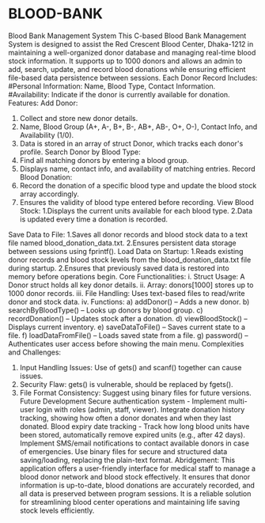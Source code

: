 # BLOOD-BANK
Blood Bank Management System
This C-based Blood Bank Management System is designed to assist the Red Crescent Blood Center, Dhaka-1212 in maintaining a well-organized donor database and managing real-time blood stock information. It supports up to 1000 donors and allows an admin to add, search, update, and record blood donations while ensuring efficient file-based data persistence between sessions.
Each Donor Record Includes:
#Personal Information: Name, Blood Type, Contact Information.
#Availability: Indicate if the donor is currently available for donation.
Features:
Add Donor:
1. Collect and store new donor details.
2. Name, Blood Group (A+, A-, B+, B-, AB+, AB-, O+, O-), Contact Info, and Availability (1/0).
3. Data is stored in an array of struct Donor, which tracks each donor's profile.
Search Donor by Blood Type:
1. Find all matching donors by entering a blood group.
2. Displays name, contact info, and availability of matching entries.
Record Blood Donation:
1. Record the donation of a specific blood type and update the blood stock array accordingly.
2. Ensures the validity of blood type entered before recording.
View Blood Stock:
1.Displays the current units available for each blood type.
2.Data is updated every time a donation is recorded.

Save Data to File:
1.Saves all donor records and blood stock data to a text file named blood_donation_data.txt.
2.Ensures persistent data storage between sessions using fprintf().
Load Data on Startup:
1.Reads existing donor records and blood stock levels from the blood_donation_data.txt file during startup.
2.Ensures that previously saved data is restored into memory before operations begin.
Core Functionalities:
i. Struct Usage: A Donor struct holds all key donor details.
ii. Array: donors[1000] stores up to 1000 donor records.
iii. File Handling: Uses text-based files to read/write donor and stock data.
iv. Functions:
              a) addDonor() – Adds a new donor.
              b) searchByBloodType() – Looks up donors by blood group.
              c) recordDonation() – Updates stock after a donation.
              d) viewBloodStock() – Displays current inventory.
              e) saveDataToFile() – Saves current state to a file.
              f) loadDataFromFile() – Loads saved state from a file.
              g) password() – Authenticates user access before showing the main menu.
Complexities and Challenges:
1. Input Handling Issues: Use of gets() and scanf() together can cause issues.
2. Security Flaw: gets() is vulnerable, should be replaced by fgets(). 
3. File Format Consistency: Suggest using binary files for future versions.
Future Development
Secure authentication system - Implement multi-user login with roles (admin, staff, viewer).
Integrate donation history tracking, showing how often a donor donates and when they last donated.
Blood expiry date tracking - Track how long blood units have been stored, automatically remove expired units (e.g., after 42 days).
Implement SMS/email notifications to contact available donors in case of emergencies.
Use binary files for secure and structured data saving/loading, replacing the plain-text format.
Abridgement:
This application offers a user-friendly interface for medical staff to manage a blood donor network and blood stock effectively. It ensures that donor information is up-to-date, blood donations are accurately recorded, and all data is preserved between program sessions. It is a reliable solution for streamlining blood center operations and maintaining life saving stock levels efficiently.
